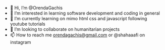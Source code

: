 - 👋 Hi, I’m @OrendaGachis
- 👀 I’m interested in learning software development and coding in general
- 🌱 I’m currently learning on mimo html css and javascript following youtube tutorials
- 💞️ I’m looking to collaborate on humanitarian projects
- 📫 How to reach me orendagachis@gmail.com or @shahaaafi on instagram

<!---
OrendaGachis/OrendaGachis is a ✨ special ✨ repository because its `README.md` (this file) appears on your GitHub profile.
You can click the Preview link to take a look at your changes.
--->

